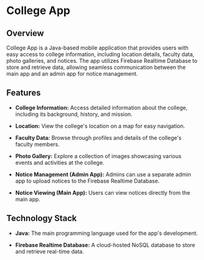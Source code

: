 # College App

## Overview

College App is a Java-based mobile application that provides users with easy access to college information, including location details, faculty data, photo galleries, and notices. The app utilizes Firebase Realtime Database to store and retrieve data, allowing seamless communication between the main app and an admin app for notice management.

## Features

- **College Information:** Access detailed information about the college, including its background, history, and mission.

- **Location:** View the college's location on a map for easy navigation.

- **Faculty Data:** Browse through profiles and details of the college's faculty members.

- **Photo Gallery:** Explore a collection of images showcasing various events and activities at the college.

- **Notice Management (Admin App):** Admins can use a separate admin app to upload notices to the Firebase Realtime Database.

- **Notice Viewing (Main App):** Users can view notices directly from the main app.

## Technology Stack

- **Java:** The main programming language used for the app's development.

- **Firebase Realtime Database:** A cloud-hosted NoSQL database to store and retrieve real-time data.

[//]: # (## Screenshots)

[//]: # ()
[//]: # (![College App Home]&#40;screenshots/home_screen.png&#41;)

[//]: # (*Home Screen of the College App.*)

[//]: # ()
[//]: # (![College App Faculty]&#40;screenshots/faculty_screen.png&#41;)

[//]: # (*Faculty Data Screen of the College App.*)

 
